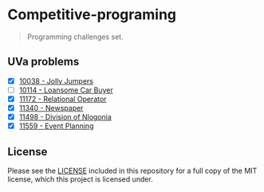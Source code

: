 # Competitive-programing

> Programming challenges set.

## UVa problems

- [x] [10038 - Jolly Jumpers](https://uva.onlinejudge.org/index.php?option=com_onlinejudge&Itemid=8&category=12&page=show_problem&problem=979)
- [ ] [10114 - Loansome Car Buyer](https://uva.onlinejudge.org/index.php?option=com_onlinejudge&Itemid=8&category=13&page=show_problem&problem=1055)
- [x] [11172 - Relational Operator](https://uva.onlinejudge.org/index.php?option=com_onlinejudge&Itemid=8&category=23&page=show_problem&problem=2113)
- [x] [11340 - Newspaper](https://uva.onlinejudge.org/index.php?option=com_onlinejudge&Itemid=8&category=25&page=show_problem&problem=2315)
- [x] [11498 - Division of Nlogonia](https://uva.onlinejudge.org/index.php?option=com_onlinejudge&Itemid=8&category=26&page=show_problem&problem=2493)
- [x] [11559 - Event Planning](https://uva.onlinejudge.org/index.php?option=com_onlinejudge&Itemid=8&category=27&page=show_problem&problem=2595)

## License

Please see the [LICENSE](https://github.com/patriciaTel/Competitive-programing/blob/master/LICENSE) included in this repository for a full copy of the MIT license, which this project is licensed under.
